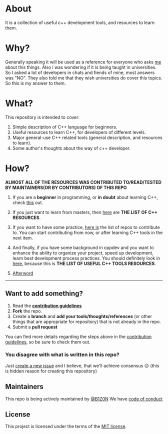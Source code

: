 # About
It is a collection of useful c++ development tools, and resources to learn them. 

# Why?

Generally speaking it will be used as a reference for everyone who asks [me](https://github.com/B1Z0N) about this things. Also i was wondering if it is being taught in universities. So I asked a lot of developers in chats and fiends of mine, most answers was "NO". They also told me that they wish universities do cover this topics. So this is my answer to them.

# What?

This repository is intended to cover:

1. Simple description of C++ language for beginners.
2. Useful resources to learn C++, for developers of different levels.
3. Major general-use C++ related tools (general description, and resources to learn).
4. Some author's thoughts about the way of c++ developer.

# How?

**ALMOST ALL OF THE RESOURCES WAS CONTRIBUTED TO/READ/TESTED BY MAINTAINERS(OR BY CONTRIBUTORS) OF THIS REPO**

1. If you are a **beginner** in programming, or **in doubt** about learning C++, check [this](C++/ABOUTcpp.md) out.

2. If you just want to learn from masters, then [here](/C++/cppRES.md) are **THE LIST OF C++ RESOURCES**.

3. If you want to have some practice, [here is](/C++/cppREPOS.md) the list of repos to contribute to. You can start contributing from now, or after learning C++ tools in the next item.

4. And finally, if you have some background in cppdev and you want to enhance the ability to organize your project, speed up development, learn best development process practices. You should definitely look in [here](tools/README.md), because this is **THE LIST OF USEFUL C++ TOOLS RESOURCES**.

5. [Afterword](/etc/afterword.md)
-------
## Want to add something?
1. Read the [**contribution guidelines**][contrib-guide]
2. **Fork** the repo.
3. Create a **branch** and **add your tools/thoughts/references** (or other things that are appropriate for repository) that is not already in the repo.
4. Submit a **pull request**

You can find more details regarding the steps above in the [contribution
guidelines][contrib-guide], so be sure to check them out.

### You disagree with what is written in this repo?

Just [create a new issue](https://github.com/B1Z0N/cpp-dev-resources/issues/new) and I believe, that we'll achieve consensus 
:wink:
(this is hidden reason for creating this repository)

## Maintainers

This repo is being actively maintained by [@B1Z0N](https://github.com/B1Z0N) 
We have [code of conduct][code-of-conduct]

## License

This project is licensed under the terms of the [MIT license](LICENSE.md).

[contrib-guide]: .github/CONTRIBUTING.md
[code-of-conduct]: .github/CODE_OF_CONDUCT.md
